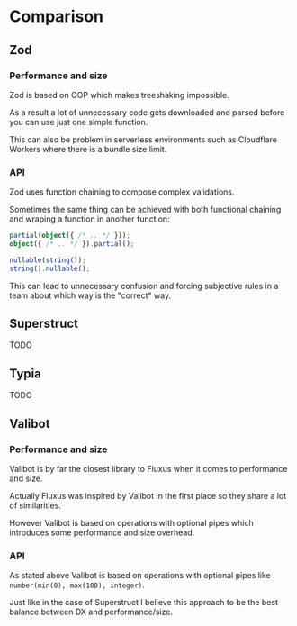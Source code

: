 # Comparison

## Zod

### Performance and size

Zod is based on OOP which makes treeshaking impossible.

As a result a lot of unnecessary code gets downloaded and parsed before you can use just one simple function.

This can also be problem in serverless environments such as Cloudflare Workers where there is a bundle size limit.

### API

Zod uses function chaining to compose complex validations.

Sometimes the same thing can be achieved with both functional chaining and wraping a function in another function:

```ts
partial(object({ /* .. */ }));
object({ /* .. */ }).partial();

nullable(string());
string().nullable();
```

This can lead to unnecessary confusion and forcing subjective rules in a team about which way is the "correct" way.

## Superstruct

TODO

## Typia

TODO

## Valibot

### Performance and size

Valibot is by far the closest library to Fluxus when it comes to performance and size.

Actually Fluxus was inspired by Valibot in the first place so they share a lot of similarities.

However Valibot is based on operations with optional pipes which introduces some performance and size overhead.

### API

As stated above Valibot is based on operations with optional pipes like `number(min(0), max(100), integer)`.

Just like in the case of Superstruct I believe this approach to be the best balance between DX and performance/size.
